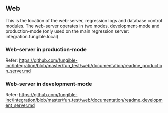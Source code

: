 ## Web
This is the location of the web-server, regression logs and database control modules.
The web-server operates in two modes, development-mode and production-mode (only used on the main regression server: integration.fungible.local)

### Web-server in production-mode
Refer: https://github.com/fungible-inc/Integration/blob/master/fun_test/web/documentation/readme_production_server.md

### Web-server in development-mode
Refer: https://github.com/fungible-inc/Integration/blob/master/fun_test/web/documentation/readme_development_server.md
